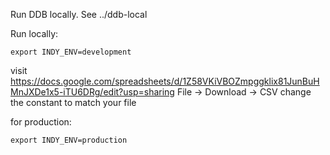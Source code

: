 Run DDB locally. See ../ddb-local

Run locally:
```
export INDY_ENV=development
```

visit https://docs.google.com/spreadsheets/d/1Z58VKiVBOZmpggklix81JunBuHMnJXDe1x5-iTU6DRg/edit?usp=sharing
File -> Download -> CSV
change the constant to match your file

for production:
```
export INDY_ENV=production
```

